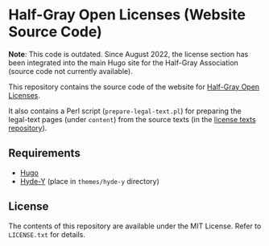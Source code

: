 # Half-Gray Open Licenses (Website Source Code)

**Note**: This code is outdated. Since August 2022, the license section has been integrated into the main Hugo site for the Half-Gray Association (source code not currently available).

This repository contains the source code of the website for [Half-Gray Open Licenses](https://halfgray.xyz/licenses).

It also contains a Perl script (`prepare-legal-text.pl`) for preparing the legal-text pages (under `content`) from the source texts (in the [license texts repository](https://github.com/hgol/license-texts)).

## Requirements

* [Hugo](https://gohugo.io/)
* [Hyde-Y](https://themes.gohugo.io/hyde-y) (place in `themes/hyde-y` directory)

## License

The contents of this repository are available under the MIT License. Refer to `LICENSE.txt` for details.